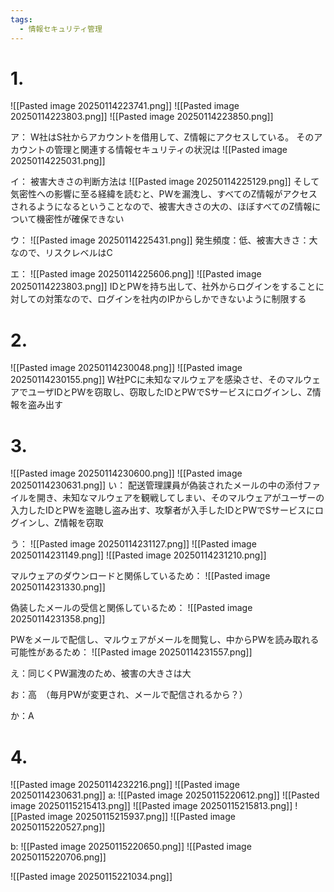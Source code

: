 ```yaml
---
tags:
  - 情報セキュリティ管理
---
```


# 1.
![[Pasted image 20250114223741.png]]
![[Pasted image 20250114223803.png]]
![[Pasted image 20250114223850.png]]

ア：
 W社はS社からアカウントを借用して、Z情報にアクセスしている。
 そのアカウントの管理と関連する情報セキュリティの状況は
 ![[Pasted image 20250114225031.png]]

イ：
被害大きさの判断方法は
![[Pasted image 20250114225129.png]]
そして気密性への影響に至る経緯を読むと、PWを漏洩し、すべてのZ情報がアクセスされるようになるということなので、被害大きさの大の、ほぼすべてのZ情報について機密性が確保できない

ウ：
![[Pasted image 20250114225431.png]]
発生頻度：低、被害大きさ：大なので、リスクレベルはC

エ：
![[Pasted image 20250114225606.png]]
![[Pasted image 20250114223803.png]]
IDとPWを持ち出して、社外からログインをすることに対しての対策なので、ログインを社内のIPからしかできないように制限する

# 2.
![[Pasted image 20250114230048.png]]
![[Pasted image 20250114230155.png]]
W社PCに未知なマルウェアを感染させ、そのマルウェアでユーザIDとPWを窃取し、窃取したIDとPWでSサービスにログインし、Z情報を盗み出す

# 3.
![[Pasted image 20250114230600.png]]
![[Pasted image 20250114230631.png]]
い：
配送管理課員が偽装されたメールの中の添付ファイルを開き、未知なマルウェアを観戦してしまい、そのマルウェアがユーザーの入力したIDとPWを盗聴し盗み出す、攻撃者が入手したIDとPWでSサービスにログインし、Z情報を窃取

う：
![[Pasted image 20250114231127.png]]
![[Pasted image 20250114231149.png]]
![[Pasted image 20250114231210.png]]

マルウェアのダウンロードと関係しているため：
![[Pasted image 20250114231330.png]]

偽装したメールの受信と関係しているため：
![[Pasted image 20250114231358.png]]

PWをメールで配信し、マルウェアがメールを閲覧し、中からPWを読み取れる可能性があるため：
![[Pasted image 20250114231557.png]]

え：同じくPW漏洩のため、被害の大きさは大

お：高　（毎月PWが変更され、メールで配信されるから？）

か：A

# 4.
![[Pasted image 20250114232216.png]]
![[Pasted image 20250114230631.png]]
a:
![[Pasted image 20250115220612.png]]
![[Pasted image 20250115215413.png]]
![[Pasted image 20250115215813.png]]
![[Pasted image 20250115215937.png]]
![[Pasted image 20250115220527.png]]

b:
![[Pasted image 20250115220650.png]]
![[Pasted image 20250115220706.png]]

![[Pasted image 20250115221034.png]]